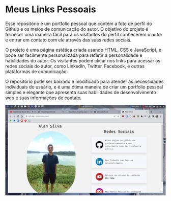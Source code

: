 # Meus Links Pessoais

Esse repositório é um portfolio pessoal que contém a foto de perfil do Github e os meios de comunicação do autor. O objetivo do projeto é fornecer uma maneira fácil para os visitantes do perfil conhecerem o autor e entrar em contato com ele através das suas redes sociais.

O projeto é uma página estática criada usando HTML, CSS e JavaScript, e pode ser facilmente personalizada para refletir a personalidade e habilidades do autor. Os visitantes podem clicar nos links para acessar as redes sociais do autor, como LinkedIn, Twitter, Facebook, e outras plataformas de comunicação.

O repositório pode ser baixado e modificado para atender às necessidades individuais do usuário, e é uma ótima maneira de criar um portfolio pessoal simples e elegante que apresenta suas habilidades de desenvolvimento web e suas informações de contato.

![screenshot](./screenshot.jpg)
